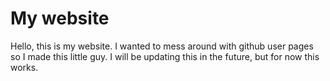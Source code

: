 # My website

Hello, this is my website. I wanted to mess around with github user pages so I made this little guy.
I will be updating this in the future, but for now this works.
